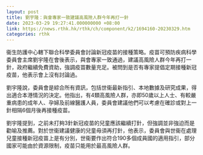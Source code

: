 ```yaml
---
layout: post
title: 劉宇隆：與會專家一致建議高風險人群今年再打一針
date: 2023-03-29 19:27:41.000000000 +08:00
link: https://news.rthk.hk/rthk/ch/component/k2/1694160-20230329.htm
categories: rthk
---
```


衞生防護中心轄下聯合科學委員會討論新冠疫苗的接種策略。疫苗可預防疾病科學委員會主席劉宇隆在會後表示，與會專家一致通過，建議高風險人群今年再打一針，政府繼續免費資助，強調疫苗數量充足。被問到是否有專家提倡定期接種新冠疫苗，他表示會上沒有討論過。

劉宇隆說，委員會是綜合所有資訊，包括世衞最新指引、本地數據及研究成果，得出適合本港情況的決定。他指出，有4類高風險人群，亦即50歲以上人士、有較嚴重病患的成年人、孕婦及前線醫護人員，委員會建議他們可以考慮在確診或對上一針相隔6個月後再接種疫苗。

劉宇隆提到，之前未打夠3針新冠疫苗的兒童應該繼續打針，但強調並非強迫而是勸喻及推薦。對於世衞建議健康的兒童毋須再打針，他表示，委員會與世衞在處理兒童接種新冠疫苗上是有分別，世衞要作出符合190多個成員國的適用指引，部分國家可能由於資源限制，疫苗只能用於最高風險人群。
